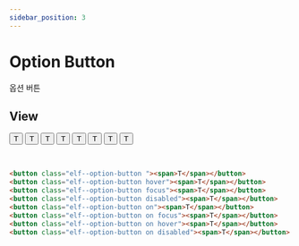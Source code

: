 ```yaml
---
sidebar_position: 3
---
```


# Option Button

옵션 버튼

## View 

<div style={{
        display: "flex",
        columnGap: 20,
        marginBottom: 20
    }}>
    <button class="elf--option-button "><span>T</span></button>
    <button class="elf--option-button hover"><span>T</span></button>
    <button class="elf--option-button focus"><span>T</span></button>
    <button class="elf--option-button disabled"><span>T</span></button>
    <button class="elf--option-button on"><span>T</span></button>
    <button class="elf--option-button on focus"><span>T</span></button>
    <button class="elf--option-button on hover"><span>T</span></button>
    <button class="elf--option-button on disabled"><span>T</span></button>
</div>

&nbsp;

```html
<button class="elf--option-button "><span>T</span></button>
<button class="elf--option-button hover"><span>T</span></button>
<button class="elf--option-button focus"><span>T</span></button>
<button class="elf--option-button disabled"><span>T</span></button>
<button class="elf--option-button on"><span>T</span></button>
<button class="elf--option-button on focus"><span>T</span></button>
<button class="elf--option-button on hover"><span>T</span></button>
<button class="elf--option-button on disabled"><span>T</span></button>
```
